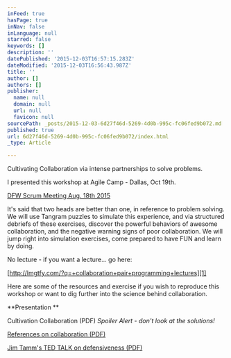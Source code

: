 ```yaml
---
inFeed: true
hasPage: true
inNav: false
inLanguage: null
starred: false
keywords: []
description: ''
datePublished: '2015-12-03T16:57:15.283Z'
dateModified: '2015-12-03T16:56:43.987Z'
title: ''
author: []
authors: []
publisher:
  name: null
  domain: null
  url: null
  favicon: null
sourcePath: _posts/2015-12-03-6d27f46d-5269-4d0b-995c-fc06fed9b072.md
published: true
url: 6d27f46d-5269-4d0b-995c-fc06fed9b072/index.html
_type: Article

---
```

Cultivating Collaboration via intense partnerships to solve problems.

I presented this workshop at Agile Camp - Dallas, Oct 19th. 

[DFW Scrum Meeting Aug. 18th 2015][0]

It's said that two heads are better than one, in reference to problem solving. We will use Tangram puzzles to simulate this experience, and via structured debriefs of these exercises, discover the powerful behaviors of awesome collaboration, and the negative warning signs of poor collaboration. We will jump right into simulation exercises, come prepared to have FUN and learn by doing. 

No lecture - if you want a lecture... go here: 

[http://lmgtfy.com/?q=+collaboration+pair+programming+lectures][1]

Here are some of the resources and exercise if you wish to reproduce this workshop or want to dig further into the science behind collaboration.

**Presentation **

Cultivation Collaboration (PDF)  _Spoiler Alert - don't look at the solutions!_

[References on collaboration (PDF)][2]

[Jim Tamm's TED TALK on defensiveness (PDF)][3]

[][4][][1][][5]

[0]: http://www.meetup.com/DFWScrum/events/224615638/
[1]: http://lmgtfy.com/?q=+collaboration+pair+programming+lectures
[2]: https://drive.google.com/file/d/0B2tjUfS_gfL3MkZ4b3prdHlaU2M/view?usp=sharing
[3]: https://drive.google.com/file/d/0B2tjUfS_gfL3R1IzRnZqVGV4aVU/view?usp=sharing
[4]: http://agilecamp.org/agile-camp-dallas-2015-schedule/
[5]: https://drive.google.com/open?id=0B2tjUfS_gfL3TVQ1ZTZEZzJXbzQ